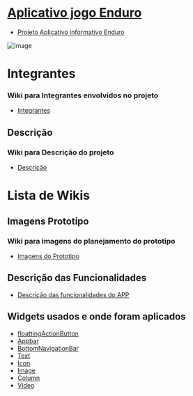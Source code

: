 # <a href="https://github.com/Rob3rt2/APP_prototipo_Enduro/wiki">Aplicativo jogo Enduro<a>


- <a href="https://github.com/Rob3rt2/APP_prototipo_Enduro/wiki/Nome-do-Projeto">Projeto Aplicativo informativo Enduro<a>

![image](https://github.com/Rob3rt2/APP_prototipo_Enduro/assets/127865166/6724de15-637d-4b60-bb82-c949a33d55e6)
# Integrantes
### Wiki para Integrantes envolvidos no projeto
- <a href="https://github.com/Rob3rt2/APP_prototipo_Enduro/wiki/Integrantes">Integrantes<a>
  
  
## Descrição

### Wiki para Descrição do projeto

- <a href="https://github.com/Rob3rt2/APP_prototipo_Enduro/wiki/Descrição-do-projeto">Descrição<a>

#  Lista de Wikis

## Imagens Prototipo
### Wiki para imagens do planejamento do prototipo
- <a href="https://github.com/Rob3rt2/APP_prototipo_Enduro/wiki/Imagens-do-Prototipo">Imagens do Prototipo<a>

## Descrição das Funcionalidades

- <a href="https://github.com/Rob3rt2/APP_prototipo_Enduro/wiki/Descrição-de-suas-funcionalidades"> Descrição das funcionalidades do APP<a>
  
## Widgets usados e onde foram aplicados
- <a href="https://github.com/Rob3rt2/APP_prototipo_Enduro/wiki/Widget:-FloattingActionButton">floattingActionButton<a>
- <a href="https://github.com/Rob3rt2/APP_prototipo_Enduro/wiki/Widget:-AppBar">Appbar<a>
- <a href="https://github.com/Rob3rt2/APP_prototipo_Enduro/wiki/Widget:-BottomNavigationBar">BottomNavigationBar<a>
- <a href="https://github.com/Rob3rt2/APP_prototipo_Enduro/wiki/Widget:-Text">Text<a>
- <a href="https://github.com/Rob3rt2/APP_prototipo_Enduro/wiki/Widget:-Icon"> Icon<a>
- <a href="https://github.com/Rob3rt2/APP_prototipo_Enduro/wiki/Wdget:-Image">Image<a>
- <a href="https://github.com/Rob3rt2/APP_prototipo_Enduro/wiki/Widget:-Column">Column<a>
- <a href="https://github.com/Rob3rt2/APP_prototipo_Enduro/wiki/Widget:-Video">Video<a>
